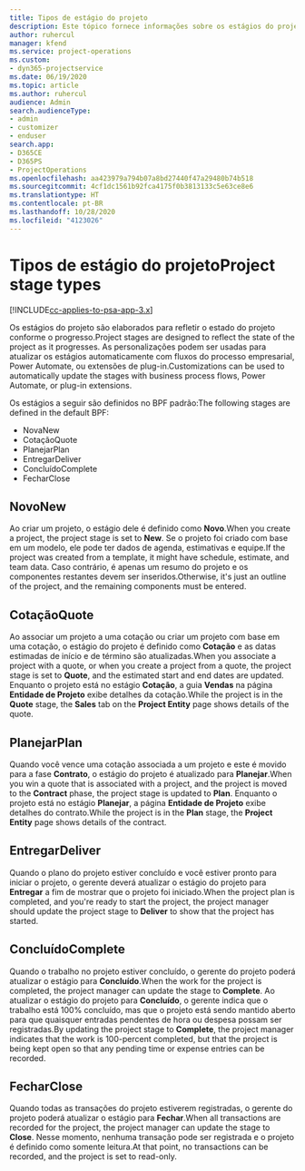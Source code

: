 ```yaml
---
title: Tipos de estágio do projeto
description: Este tópico fornece informações sobre os estágios do projeto.
author: ruhercul
manager: kfend
ms.service: project-operations
ms.custom:
- dyn365-projectservice
ms.date: 06/19/2020
ms.topic: article
ms.author: ruhercul
audience: Admin
search.audienceType:
- admin
- customizer
- enduser
search.app:
- D365CE
- D365PS
- ProjectOperations
ms.openlocfilehash: aa423979a794b07a8bd27440f47a29480b74b518
ms.sourcegitcommit: 4cf1dc1561b92fca4175f0b3813133c5e63ce8e6
ms.translationtype: HT
ms.contentlocale: pt-BR
ms.lasthandoff: 10/28/2020
ms.locfileid: "4123026"
---
```

# <a name="project-stage-types"></a><span data-ttu-id="a0c44-103">Tipos de estágio do projeto</span><span class="sxs-lookup"><span data-stu-id="a0c44-103">Project stage types</span></span> 

[!INCLUDE[cc-applies-to-psa-app-3.x](../includes/cc-applies-to-psa-app-3x.md)]

<span data-ttu-id="a0c44-104">Os estágios do projeto são elaborados para refletir o estado do projeto conforme o progresso.</span><span class="sxs-lookup"><span data-stu-id="a0c44-104">Project stages are designed to reflect the state of the project as it progresses.</span></span> <span data-ttu-id="a0c44-105">As personalizações podem ser usadas para atualizar os estágios automaticamente com fluxos do processo empresarial, Power Automate, ou extensões de plug-in.</span><span class="sxs-lookup"><span data-stu-id="a0c44-105">Customizations can be used to automatically update the stages with business process flows, Power Automate, or plug-in extensions.</span></span>

<span data-ttu-id="a0c44-106">Os estágios a seguir são definidos no BPF padrão:</span><span class="sxs-lookup"><span data-stu-id="a0c44-106">The following stages are defined in the default BPF:</span></span>

- <span data-ttu-id="a0c44-107">Nova</span><span class="sxs-lookup"><span data-stu-id="a0c44-107">New</span></span>
- <span data-ttu-id="a0c44-108">Cotação</span><span class="sxs-lookup"><span data-stu-id="a0c44-108">Quote</span></span>
- <span data-ttu-id="a0c44-109">Planejar</span><span class="sxs-lookup"><span data-stu-id="a0c44-109">Plan</span></span>
- <span data-ttu-id="a0c44-110">Entregar</span><span class="sxs-lookup"><span data-stu-id="a0c44-110">Deliver</span></span>
- <span data-ttu-id="a0c44-111">Concluído</span><span class="sxs-lookup"><span data-stu-id="a0c44-111">Complete</span></span>
- <span data-ttu-id="a0c44-112">Fechar</span><span class="sxs-lookup"><span data-stu-id="a0c44-112">Close</span></span> 

## <a name="new"></a><span data-ttu-id="a0c44-113">Novo</span><span class="sxs-lookup"><span data-stu-id="a0c44-113">New</span></span>

<span data-ttu-id="a0c44-114">Ao criar um projeto, o estágio dele é definido como **Novo**.</span><span class="sxs-lookup"><span data-stu-id="a0c44-114">When you create a project, the project stage is set to **New**.</span></span> <span data-ttu-id="a0c44-115">Se o projeto foi criado com base em um modelo, ele pode ter dados de agenda, estimativas e equipe.</span><span class="sxs-lookup"><span data-stu-id="a0c44-115">If the project was created from a template, it might have schedule, estimate, and team data.</span></span> <span data-ttu-id="a0c44-116">Caso contrário, é apenas um resumo do projeto e os componentes restantes devem ser inseridos.</span><span class="sxs-lookup"><span data-stu-id="a0c44-116">Otherwise, it's just an outline of the project, and the remaining components must be entered.</span></span>

## <a name="quote"></a><span data-ttu-id="a0c44-117">Cotação</span><span class="sxs-lookup"><span data-stu-id="a0c44-117">Quote</span></span>

<span data-ttu-id="a0c44-118">Ao associar um projeto a uma cotação ou criar um projeto com base em uma cotação, o estágio do projeto é definido como **Cotação** e as datas estimadas de início e de término são atualizadas.</span><span class="sxs-lookup"><span data-stu-id="a0c44-118">When you associate a project with a quote, or when you create a project from a quote, the project stage is set to **Quote**, and the estimated start and end dates are updated.</span></span> <span data-ttu-id="a0c44-119">Enquanto o projeto está no estágio **Cotação**, a guia **Vendas** na página **Entidade de Projeto** exibe detalhes da cotação.</span><span class="sxs-lookup"><span data-stu-id="a0c44-119">While the project is in the **Quote** stage, the **Sales** tab on the **Project Entity** page shows details of the quote.</span></span>

## <a name="plan"></a><span data-ttu-id="a0c44-120">Planejar</span><span class="sxs-lookup"><span data-stu-id="a0c44-120">Plan</span></span>

<span data-ttu-id="a0c44-121">Quando você vence uma cotação associada a um projeto e este é movido para a fase **Contrato**, o estágio do projeto é atualizado para **Planejar**.</span><span class="sxs-lookup"><span data-stu-id="a0c44-121">When you win a quote that is associated with a project, and the project is moved to the **Contract** phase, the project stage is updated to **Plan**.</span></span> <span data-ttu-id="a0c44-122">Enquanto o projeto está no estágio **Planejar**, a página **Entidade de Projeto** exibe detalhes do contrato.</span><span class="sxs-lookup"><span data-stu-id="a0c44-122">While the project is in the **Plan** stage, the **Project Entity** page shows details of the contract.</span></span>

## <a name="deliver"></a><span data-ttu-id="a0c44-123">Entregar</span><span class="sxs-lookup"><span data-stu-id="a0c44-123">Deliver</span></span>

<span data-ttu-id="a0c44-124">Quando o plano do projeto estiver concluído e você estiver pronto para iniciar o projeto, o gerente deverá atualizar o estágio do projeto para **Entregar** a fim de mostrar que o projeto foi iniciado.</span><span class="sxs-lookup"><span data-stu-id="a0c44-124">When the project plan is completed, and you're ready to start the project, the project manager should update the project stage to **Deliver** to show that the project has started.</span></span>

## <a name="complete"></a><span data-ttu-id="a0c44-125">Concluído</span><span class="sxs-lookup"><span data-stu-id="a0c44-125">Complete</span></span> 

<span data-ttu-id="a0c44-126">Quando o trabalho no projeto estiver concluído, o gerente do projeto poderá atualizar o estágio para **Concluído**.</span><span class="sxs-lookup"><span data-stu-id="a0c44-126">When the work for the project is completed, the project manager can update the stage to **Complete**.</span></span> <span data-ttu-id="a0c44-127">Ao atualizar o estágio do projeto para **Concluído**, o gerente indica que o trabalho está 100% concluído, mas que o projeto está sendo mantido aberto para que quaisquer entradas pendentes de hora ou despesa possam ser registradas.</span><span class="sxs-lookup"><span data-stu-id="a0c44-127">By updating the project stage to **Complete**, the project manager indicates that the work is 100-percent completed, but that the project is being kept open so that any pending time or expense entries can be recorded.</span></span>

## <a name="close"></a><span data-ttu-id="a0c44-128">Fechar</span><span class="sxs-lookup"><span data-stu-id="a0c44-128">Close</span></span>

<span data-ttu-id="a0c44-129">Quando todas as transações do projeto estiverem registradas, o gerente do projeto poderá atualizar o estágio para **Fechar**.</span><span class="sxs-lookup"><span data-stu-id="a0c44-129">When all transactions are recorded for the project, the project manager can update the stage to **Close**.</span></span> <span data-ttu-id="a0c44-130">Nesse momento, nenhuma transação pode ser registrada e o projeto é definido como somente leitura.</span><span class="sxs-lookup"><span data-stu-id="a0c44-130">At that point, no transactions can be recorded, and the project is set to read-only.</span></span>

